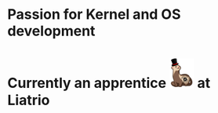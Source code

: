 # Passion for Kernel and OS development
# Currently an apprentice <img src="images/quality_ferrets.png" alt="quality ferret" width="50"/> at Liatrio

